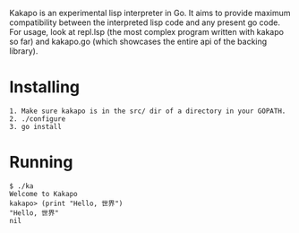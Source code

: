 Kakapo is an experimental lisp interpreter in Go. It aims to provide maximum
compatibility between the interpreted lisp code and any present go code. For
usage, look at repl.lsp (the most complex program written with kakapo so far)
and kakapo.go (which showcases the entire api of the backing library).

# Installing
	1. Make sure kakapo is in the src/ dir of a directory in your GOPATH.
	2. ./configure
	3. go install

# Running
	$ ./ka
	Welcome to Kakapo
	kakapo> (print "Hello, 世界") 
	"Hello, 世界"
	nil

